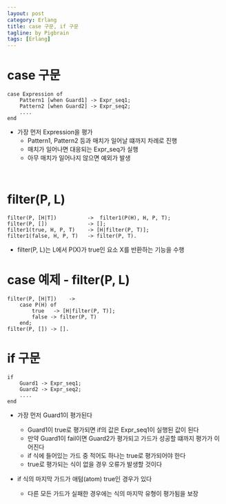 ```yaml
---
layout: post
category: Erlang
title: case 구문, if 구문
tagline: by Pigbrain
tags: [Erlang]
---
```


<!--more-->

# case 구문    

	case Expression of  
	    Pattern1 [when Guard1] -> Expr_seq1;  
	    Pattern2 [when Guard2] -> Expr_seq2;  
	    ....  
	end  

* ﻿가장 먼저 Expression을 평가
	* Pattern1, Pattern2 등과 매치가 일어날 떄까지 차례로 진행  
	* 매치가 일어나면 대응되는 Expr_seq가 실행  
	* 아무 매치가 일어나지 않으면 예외가 발생  

<br>

# filter(P, L)  

    filter(P, [H|T])          ->  filter1(P(H), H, P, T);  
	filter(P, [])             -> [];  
    filter1(true, H, P, T)    -> [H|filter(P, T)];  
    filter1(false, H, P, T)   -> filter(P, T).  

* filter(P, L)는 L에서 P(X)가 true인 요소 X를 반환하는 기능을 수행


# case 예제 - filter(P, L)  

	filter(P, [H|T])    ->  
	    case P(H) of  
	        true   -> [H|filter(P, T)];  
	        false -> filter(P, T)  
	    end;  
	filter(P, []) -> [].   
  

# if 구문  

	if 
		Guard1 -> Expr_seq1;
		Guard2 -> Expr_seq2;
		....
	end  

* 가장 먼저  Guard1이 평가된다
	* Guard1이 true로 평가되면 if의 값은 Expr_seq1이 실행된 값이 된다
	* 만약 Guard1이 fail이면 Guard2가 평가되고 가드가 성공할 떄까지 평가가 이어진다 
	* if 식에 들어있는 가드 중 적어도 하나는 true로 평가되어야 한다  
	* true로 평가되는 식이 없을 경우 오류가 발생할 것이다  
  
* if 식의 마지막 가드가 애텀(atom) true인 경우가 있다 
	* 다른 모든 가드가 실패한 경우에는 식의 마지막 유형이 평가됨을 보장  

  
 